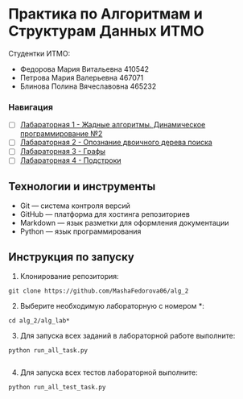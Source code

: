# Практика по Алгоритмам и Cтруктурам Данных ИТМО
Студентки ИТМО:
- Федорова Мария Витальевна 410542
- Петрова Мария Валерьевна 467071
- Блинова Полина Вячеславовна 465232


### Навигация

- [ ] [Лабараторная 1 - Жадные алгоритмы. Динамическое программирование №2 ](alg_lab1)
- [ ] [Лабараторная 2 - Опознание двоичного дерева поиска ](alg_lab2)
- [ ] [Лабараторная 3 - Графы ](alg_lab3)
- [ ] [Лабараторная 4 - Подстроки ](alg_lab4)

## Технологии и инструменты
- Git — система контроля версий
- GitHub — платформа для хостинга репозиториев
- Markdown — язык разметки для оформления документации
- Python — язык программирования
  
## Инструкция по запуску

1. Клонирование репозитория:
   
  ```
  git clone https://github.com/MashaFedorova06/alg_2
  ```
2. Выберите необходимую лабораторную с номером *:
   
  ```
  cd alg_2/alg_lab*

  ```

3. Для запуска всех заданий в лабораторной работе выполните:
   
  ```
  python run_all_task.py
   
  ```
4. Для запуска всех тестов лабораторной выполните:
   
  ```
  python run_all_test_task.py

  ```

